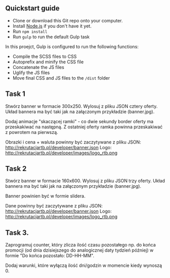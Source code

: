 ## Quickstart guide

* Clone or download this Git repo onto your computer.
* Install [Node.js](https://nodejs.org/en/) if you don't have it yet.
* Run `npm install`
* Run `gulp` to run the default Gulp task

In this proejct, Gulp is configured to run the following functions:

* Compile the SCSS files to CSS
* Autoprefix and minify the CSS file
* Concatenate the JS files
* Uglify the JS files
* Move final CSS and JS files to the `/dist` folder
 


## Task 1

Stwórz banner w formacie 300x250. Wylosuj z pliku JSON cztery oferty. Układ bannera ma być taki jak na załączonym przykładzie (banner.jpg). 

Dodaj animacje "skaczącej ramki" - co dwie sekundy border oferty ma przeskakiwać na następną. Z ostatniej oferty ramka powinna przeskakiwać z powrotem na pierwszą.

Obrazki i cena + waluta powinny być zaczytywane z pliku JSON: http://rekrutacjartb.pl/developer/banner.json
Logo: http://rekrutacjartb.pl/developer/images/logo_rtb.png

## Task 2

Stwórz banner w formacie 160x600. Wylosuj z pliku JSON trzy oferty. Układ bannera ma być taki jak na załączonym przykładzie (banner.jpg). 

Banner powinien być w formie slidera. 

Dane powinny być zaczytywane z pliku JSON: http://rekrutacjartb.pl/developer/banner.json
Logo: http://rekrutacjartb.pl/developer/images/logo_rtb.png

## Task 3.

Zaprogramuj counter, który zlicza ilość czasu pozostałego np. do końca promocji (od dnia dzisiejszego do analogicznej daty tydzień później) w formie "Do końca pozostało: DD-HH-MM".

Dodaj warunki, które wyłączą ilość dni/godzin w momencie kiedy wynoszą 0.